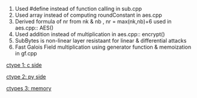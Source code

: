 1. Used #define instead of function calling in sub.cpp
2. Used array instead of computing roundConstant in aes.cpp
2. Derived formula of nr from nk & nb , nr = max(nk,nb)+6 used in aes.cpp:: AES()
3. Used addition instead of multiplication in aes.cpp:: encrypt()
5. SubBytes is non-linear layer resistaant for linear & differential attacks
6. Fast Galois Field multiplication using generator function & memoization in gf.cpp

<!-- link -->

[ctype 1: c side](https://cvstuff.wordpress.com/2014/11/19/warping-c-libraries-with-python-ctypes/)

[ctype 2: py side](https://cvstuff.wordpress.com/2014/11/20/wraping-c-code-with-python-ctypes-the-python-side/)

[ctypes 3: memory](https://cvstuff.wordpress.com/2014/11/27/wraping-c-code-with-python-ctypes-memory-and-pointers/)

